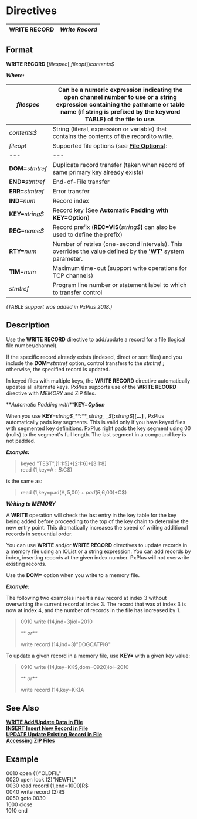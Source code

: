 # Directives 

**WRITE RECORD** |  **_Write Record_**  
---|---  
  
##  Format

**WRITE RECORD (**_filespec_[,_fileopt_]**)**_contents$_

**_Where:_**

_filespec_ |  Can be a numeric expression indicating the open channel number to use or a string expression containing the pathname or table name (if string is prefixed by the keyword **TABLE**) of the file to use.  
---|---  
_contents$_ |  String (literal, expression or variable) that contains the contents of the record to write.  
_fileopt_ |  Supported file options (see **[File Options](../appendix/input~output_and_control_options.htm#Mark1)**): |  **BSY=**_stmtref_ |  Traps Error #0: Record/file busy  
---|---  
**DOM=**_stmtref_ |  Duplicate record transfer (taken when record of same primary key already exists)  
**END=**_stmtref_ |  End-of-File transfer  
**ERR=**_stmtref_ |  Error transfer  
**IND=**_num_ |  Record index  
**KEY=**_string$_ |  Record key (See **Automatic Padding with KEY=Option**)  
**REC=**_name$_ |  Record prefix (**REC=VIS(**_string$_**)** can also be used to define the prefix)  
**RTY=**_num_ |  Number of retries (one-second intervals). This overrides the value defined by the **['WT'](../parameters/wt.md)** system parameter.  
**TIM=**_num_ |  Maximum time-out (support write operations for TCP channels)  
_stmtref_ |  Program line number or statement label to which to transfer control  
  
_(TABLE support was added in PxPlus 2018.)_

##  Description

Use the **WRITE RECORD** directive to add/update a record for a file (logical file number/channel).

If the specific record already exists (indexed, direct or sort files) and you include the **DOM=**_stmtref_ option, control transfers to the _stmtref_ ; otherwise, the specified record is updated.

In keyed files with multiple keys, the **WRITE RECORD** directive automatically updates all alternate keys. PxPlus supports use of the **WRITE RECORD** directive with *MEMORY* and ZIP files.

**_Automatic Padding with_****KEY=_Option_**

When you use **KEY=**_string$_**:**_string_ _$_**[:**_string$_**][...]** , PxPlus automatically pads key segments. This is valid only if you have keyed files with segmented key definitions. PxPlus right pads the key segment using $00$ (nulls) to the segment's full length. The last segment in a compound key is not padded.

**_Example:_**

> keyed "TEST",[1:1:5]+[2:1:6]+[3:1:8]  
>  read (1,key=A$:B$:C$)

is the same as:

> read (1,key=pad(A$,5,$00$)+pad(B$,6,$00$)+C$)

**_Writing to *MEMORY*_**

A **WRITE** operation will check the last entry in the key table for the key being added before proceeding to the top of the key chain to determine the new entry point. This dramatically increases the speed of writing additional records in sequential order.

You can use **WRITE** and/or **WRITE RECORD** directives to update records in a memory file using an IOList or a string expression. You can add records by index, inserting records at the given index number. PxPlus will not overwrite existing records.

Use the **DOM=** option when you write to a memory file.

**_Example:_**

The following two examples insert a new record at index 3 without overwriting the current record at index 3. The record that was at index 3 is now at index 4, and the number of records in the file has increased by 1.

> 0910 write (14,ind=3)iol=2010  
>   
> ** _or_**  
>   
>  write record (14,ind=3)"DOGCATPIG"

To update a given record in a memory file, use **KEY=** with a given key value:

> 0910 write (14,key=KK$,dom=0920)iol=2010  
>   
> ** _or_**  
>   
>  write record (14,key=KK$)A$

##  See Also

[**WRITE Add/Update Data in File**](write.md)  
[**INSERT Insert New Record in File**](insert.md)  
[**UPDATE Update Existing Record in File**](update.md)  
**[Accessing ZIP Files](../PxPlus%20User%20Guide/File%20Handling/Processing%20Data%20Files/Accessing%20ZIP%20Files.md)**

##  Example

0010 open (1)"OLDFIL"  
0020 open lock (2)"NEWFIL"  
0030 read record (1,end=1000)R$  
0040 write record (2)R$  
0050 goto 0030  
1000 close  
1010 end
